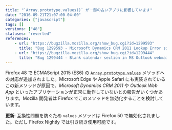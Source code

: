 ```yaml
---
title: "`Array.prototype.values()` が一部の古いアプリに影響しています"
date: "2016-09-21T21:07:00-04:00"
categories: ["javascript"]
tags: []
versions: ["48"]
statuses: "reverted"
references:
    - url: "https://bugzilla.mozilla.org/show_bug.cgi?id=1299593"
      title: "Bug 1299593 - Microsoft Dynamics CRM 2011 Lookup Error since Firefox Version 48.0.2 due to Array.prototype.values"
    - url: "https://bugzilla.mozilla.org/show_bug.cgi?id=1299444"
      title: "Bug 1299444 - Blank calendar section in MS Outlook webmail (OWA) after Firefox 48"
---
```

Firefox 48 で ECMAScript 2015 (ES6) の [`Array.prototype.values`](https://developer.mozilla.org/ja/docs/Web/JavaScript/Reference/Global_Objects/Array/values) メソッドへの対応が追加されました。Microsoft Edge や Apple Safari にも実装されているこの新メソッドが原因で、*Microsoft Dynamics CRM 2011* や *Outlook Web App* といったアプリケーションが正常に動作していないとの報告がいくつかあります。Mozilla 開発者は Firefox でこのメソッドを無効化することを検討しています。

**更新**: 互換性問題を防ぐため `values` メソッドは Firefox 50 で無効化されました。ただし Firefox Nightly では引き続き使用可能です。
